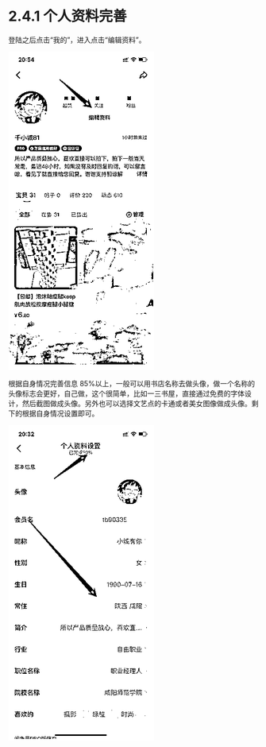 # 2.4.1 个人资料完善

登陆之后点击“我的”，进入点击“编辑资料”。

![](img/17837938831a92a845befd0fa9303f5e.png)

根据自身情况完善信息 85%以上，一般可以用书店名称去做头像，做一个名称的头像标志会更好，自己做，这个很简单，比如一三书屋，直接通过免费的字体设计，然后截图做成头像。另外也可以选择文艺点的卡通或者美女图像做成头像。剩下的根据自身情况设置即可。

![](img/fdf1218519828c49862be53341a91a63.png)